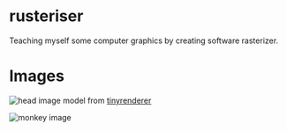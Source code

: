 # rusteriser
Teaching myself some computer graphics by creating software rasterizer.

# Images
![head image][head]
model from [tinyrenderer](https://github.com/ssloy/tinyrenderer/tree/master/obj)

![monkey image][monkey]

[head]: https://github.com/miniukof/rusteriser/blob/master/head_output.jpg
[monkey]: https://github.com/miniukof/rusteriser/blob/master/monkey_output.jpg
